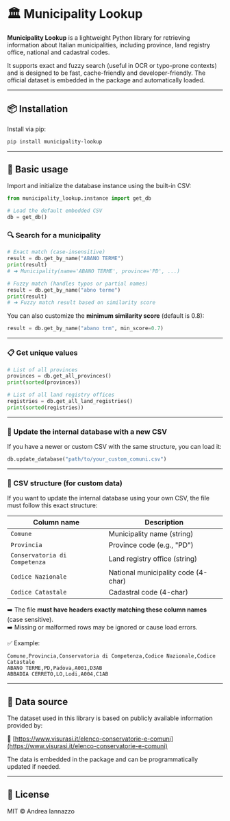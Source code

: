 # 🏛️ Municipality Lookup

**Municipality Lookup** is a lightweight Python library for retrieving information about Italian municipalities, including province, land registry office, national and cadastral codes.

It supports exact and fuzzy search (useful in OCR or typo-prone contexts) and is designed to be fast, cache-friendly and developer-friendly. The official dataset is embedded in the package and automatically loaded.

---

## 📦 Installation

Install via pip:

```bash
pip install municipality-lookup
```

---

## 🚀 Basic usage

Import and initialize the database instance using the built-in CSV:

```python
from municipality_lookup.instance import get_db

# Load the default embedded CSV
db = get_db()
```

### 🔍 Search for a municipality

```python
# Exact match (case-insensitive)
result = db.get_by_name("ABANO TERME")
print(result)
# ➜ Municipality(name='ABANO TERME', province='PD', ...)

# Fuzzy match (handles typos or partial names)
result = db.get_by_name("abno terme")
print(result)
# ➜ Fuzzy match result based on similarity score
```

You can also customize the **minimum similarity score** (default is 0.8):

```python
result = db.get_by_name("abano trm", min_score=0.7)
```

---

### 📋 Get unique values

```python
# List of all provinces
provinces = db.get_all_provinces()
print(sorted(provinces))

# List of all land registry offices
registries = db.get_all_land_registries()
print(sorted(registries))
```

---

### 🔄 Update the internal database with a new CSV

If you have a newer or custom CSV with the same structure, you can load it:

```python
db.update_database("path/to/your_custom_comuni.csv")
```

---

### 📄 CSV structure (for custom data)

If you want to update the internal database using your own CSV, the file must follow this exact structure:

| Column name                      | Description                            |
|----------------------------------|----------------------------------------|
| `Comune`                         | Municipality name (string)             |
| `Provincia`                      | Province code (e.g., "PD")             |
| `Conservatoria di Competenza`   | Land registry office (string)          |
| `Codice Nazionale`              | National municipality code (4-char)    |
| `Codice Catastale`              | Cadastral code (4-char)                |

➡️ The file **must have headers exactly matching these column names** (case sensitive).  
➡️ Missing or malformed rows may be ignored or cause load errors.

✅ Example:

```csv
Comune,Provincia,Conservatoria di Competenza,Codice Nazionale,Codice Catastale
ABANO TERME,PD,Padova,A001,D3AB
ABBADIA CERRETO,LO,Lodi,A004,C1AB
```

---

## 📄 Data source

The dataset used in this library is based on publicly available information provided by:

🔗 [https://www.visurasi.it/elenco-conservatorie-e-comuni](https://www.visurasi.it/elenco-conservatorie-e-comuni)

The data is embedded in the package and can be programmatically updated if needed.

---

## 📜 License

MIT © Andrea Iannazzo